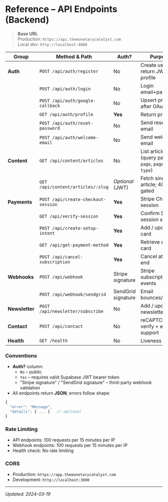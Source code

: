 <!-- docs/reference/api-endpoints.md -->

# Reference – API Endpoints (Backend)

> **Base URL**  
> Production: `https://api.themonetarycatalyst.com`  
> Local dev: `http://localhost:4000`

| Group | Method & Path | Auth? | Purpose | Controller / File |
| ----- | ------------- | ----- | ------- | ----------------- |
| **Auth** | `POST /api/auth/register` | No | Create user, return JWT & profile | `authController.registerUser` |
|  | `POST /api/auth/login` | No | Login email+password | `authController.loginUser` |
|  | `POST /api/auth/google-callback` | No | Upsert profile after OAuth | `authController.googleCallback` |
|  | `GET /api/auth/profile` | **Yes** | Return profile | `authController.getUserProfile` |
|  | `POST /api/auth/reset-password` | No | Send reset link email | `authController.handleResetPassword` |
|  | `POST /api/auth/welcome-email` | No | Send welcome email | `emailService.sendWelcomeEmail` |
| **Content** | `GET /api/content/articles` | No | List articles (query params: `page`, `pageSize`, `type`) | `contentRoutes.listArticles` |
|  | `GET /api/content/articles/:slug` | *Optional* (JWT) | Fetch single article; 403 if gated | `contentRoutes.getArticle` |
| **Payments** | `POST /api/create-checkout-session` | **Yes** | Stripe Checkout session | `paymentController.createCheckoutSession` |
|  | `GET /api/verify-session` | **Yes** | Confirm Stripe session success | `paymentController.verifySession` |
|  | `POST /api/create-setup-intent` | **Yes** | Add / update card | `paymentController.createSetupIntent` |
|  | `GET /api/get-payment-method` | **Yes** | Retrieve default card | `paymentController.getPaymentMethod` |
|  | `POST /api/cancel-subscription` | **Yes** | Cancel at period end | `paymentController.cancelSubscription` |
| **Webhooks** | `POST /api/webhook` | Stripe signature | Stripe subscription events | `paymentController.handleWebhook` |
|  | `POST /api/webhook/sendgrid` | SendGrid signature | Email bounces/unsubs | `webhookController.handleSendGridWebhook` |
| **Newsletter** | `POST /api/newsletter/subscribe` | No | Add / update newsletter user | `newsletterController.subscribeToNewsletter` |
| **Contact** | `POST /api/contact` | No | reCAPTCHA verify + email to support | `contactController.submitForm` |
| **Health** | `GET /health` | No | Liveness probe | inline in `app.ts` |

### Conventions

* **Auth?** column:
  * `No` – public
  * `Yes` – requires valid Supabase JWT bearer token
  * "Stripe signature" / "SendGrid signature" – third-party webhook validation
* All endpoints return **JSON**; errors follow shape:

```ts
{
  "error": "Message",
  "details": { ... }   // optional
}
```

### Rate Limiting

* API endpoints: 100 requests per 15 minutes per IP
* Webhook endpoints: 100 requests per 15 minutes per IP
* Health check: No rate limiting

### CORS

* Production: `https://app.themonetarycatalyst.com`
* Development: `http://localhost:3000`

---  
*Updated: 2024-03-19*
